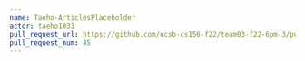 ```yaml
---
name: Taeho-ArticlesPlaceholder
actor: taeho1031
pull_request_url: https://github.com/ucsb-cs156-f22/team03-f22-6pm-3/pull/45
pull_request_num: 45
---
```

